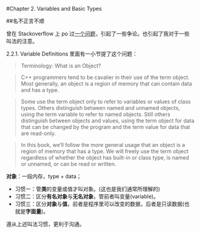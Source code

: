 #Chapter 2. Variables and Basic Types

##名不正言不顺

曾在 Stackoverflow 上 po 过[一个问题](http://stackoverflow.com/questions/26711536/initializing-a-stdvector-from-a-count-and-an-element-value-with-copies)，引起了一些争论。也引起了我对于一些叫法的注意。

2.2.1. Variable Definitions 里面有一小节提了这个问题：
>Terminology: What is an Object?

>C++ programmers tend to be cavalier in their use of the term object. Most generally, an object is a region of memory that can contain data and has a type.

>Some use the term object only to refer to variables or values of class types. Others distinguish between named and unnamed objects, using the term variable to refer to named objects. Still others distinguish between objects and values, using the term object for data that can be changed by the program and the term value for data that are read-only.

>In this book, we’ll follow the more general usage that an object is a region of memory that has a type. We will freely use the term object regardless of whether the object has built-in or class type, is named or unnamed, or can be read or written.

**对象**：一段内存，type + data；
- 习惯一：管**类**的变量或值才叫对象。(这也是我们通常所理解的)
- 习惯二：区分**有名对象**与**无名对象**，管前者叫变量(variable)。
- 习惯三：区分**对象**与**值**，前者是程序里可以改变的数据，后者是只读数据(也就是**字面量**)。

遵从上述叫法习惯，更利于沟通。
